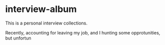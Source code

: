 # interview-album
This is a personal interview collections.

Recently, accounting for leaving my job, and I hunting some opprotunities, but unfortun